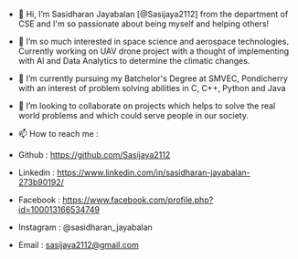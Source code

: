 - 👋 Hi, I’m Sasidharan Jayabalan [@Sasijaya2112] from the department of CSE and I'm so passionate about being myself and helping others!

- 👀 I’m so much interested in space science and aerospace technologies. Currently working on UAV drone project with a thought of 
      implementing with AI and Data Analytics to determine the climatic changes. 

- 🌱 I’m currently pursuing my Batchelor's Degree at SMVEC, Pondicherry with an interest of problem solving abilities in C, C++, Python and Java 

- 💞️ I’m looking to collaborate on projects which helps to solve the real world problems and which could serve people in our society.

- 📫 How to reach me :
      
- Github    : https://github.com/Sasijaya2112
- Linkedin  : https://www.linkedin.com/in/sasidharan-jayabalan-273b90192/
- Facebook  : https://www.facebook.com/profile.php?id=100013166534749
- Instagram : @sasidharan_jayabalan
- Email     : sasijaya2112@gmail.com

<!---
Sasijaya2112/Sasijaya2112 is a ✨ special ✨ repository because its `README.md` (this file) appears on your GitHub profile.
You can click the Preview link to take a look at your changes.
--->
